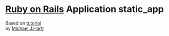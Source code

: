 # [Ruby on Rails](http://rubyonrails.org/) Application static_app
 Based on [tutorial](http://railstutorial.org/)  
by [Michael J.Hartl](http://michaelhartl.com/)
